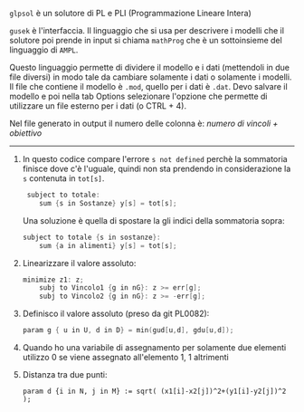 `glpsol` è un solutore di PL e PLI (Programmazione Lineare Intera)

`gusek` è l'interfaccia. Il linguaggio che si usa per descrivere i modelli che il solutore poi prende in input si chiama `mathProg` che è un sottoinsieme del linguaggio di `AMPL`.

Questo linguaggio permette di dividere il modello e i dati (mettendoli in due file diversi) in modo tale da cambiare solamente i dati o solamente i modelli.
 Il file che contiene il modello è `.mod`, quello per i dati è `.dat`. Devo salvare il modello e poi nella tab Options selezionare l'opzione che permette di utilizzare un file esterno per i dati (o CTRL + 4).

Nel file generato in output il numero delle colonna è: *numero di vincoli + obiettivo*  

---

1. In questo codice compare l'errore `s not defined` perchè la sommatoria finisce dove c'è l'uguale, quindi non sta prendendo in considerazione la `s` contenuta in `tot[s]`.   
   
   ```go
    subject to totale:
       sum {s in Sostanze} y[s] = tot[s];
   ```
   
   Una soluzione è quella di spostare la gli indici della sommatoria sopra:
   
   ```go
   subject to totale {s in sostanze}:
       sum {a in alimenti} y[s] = tot[s];
   ```

2. Linearizzare il valore assoluto:
   
   ```go
   minimize z1: z;
       subj to Vincolo1 {g in nG}: z >= err[g];
       subj to Vincolo2 {g in nG}: z >= -err[g];
   ```

3. Definisco il valore assoluto (preso da git PL0082):
   
   ```go
   param g { u in U, d in D} = min(gud[u,d], gdu[u,d]);
   ```

4. Quando ho una variabile di assegnamento per solamente due elementi utilizzo 0 se viene assegnato all'elemento 1, 1 altrimenti

5. Distanza tra due punti:
   
   `param d {i in N, j in M} := sqrt( (x1[i]-x2[j])^2+(y1[i]-y2[j])^2 );`
   
   
